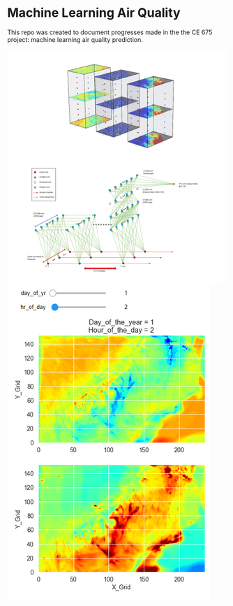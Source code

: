 # Machine Learning Air Quality

This repo was created to document progresses made in the the CE 675 project: machine learning air quality prediction.

<img src="Images/Model_Structure_1.PNG">

<img src="Images/Model_Structure_2.png">

<img src="Images/Widget.png">
